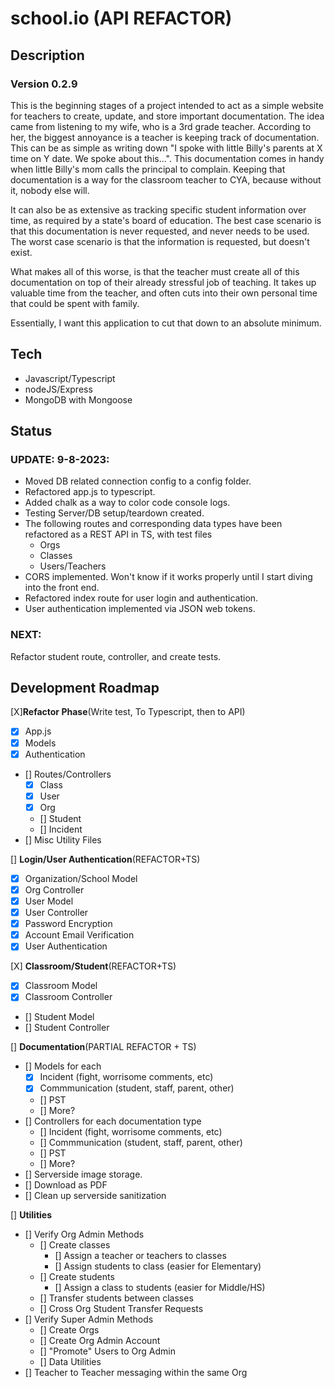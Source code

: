# school.io (API REFACTOR)

## Description
### Version 0.2.9
This is the beginning stages of a project intended to act as a simple website for teachers to create, update, and store important documentation.
The idea came from listening to my wife, who is a 3rd grade teacher.  According to her, the biggest annoyance is a teacher is keeping track of
documentation.  This can be as simple as writing down "I spoke with little Billy's parents at X time on Y date.  We spoke about this...".  This
documentation comes in handy when little Billy's mom calls the principal to complain.  Keeping that documentation is a way for the classroom teacher
to CYA, because without it, nobody else will.

It can also be as extensive as tracking specific student information over time, as required by a state's board of education.  The best case scenario
is that this documentation is never requested, and never needs to be used.  The worst case scenario is that the information is requested, but doesn't exist.

What makes all of this worse, is that the teacher must create all of this documentation on top of their already stressful job of teaching.
It takes up valuable time from the teacher, and often cuts into their own personal time that could be spent with family.

Essentially, I want this application to cut that down to an absolute minimum.

## Tech
- Javascript/Typescript
- nodeJS/Express
- MongoDB with Mongoose


## Status

### **UPDATE: 9-8-2023:**
- Moved DB related connection config to a config folder.
- Refactored app.js to typescript.
- Added chalk as a way to color code console logs.
- Testing Server/DB setup/teardown created.
- The following routes and corresponding data types have been refactored as a REST API in TS, with test files
    - Orgs
    - Classes
    - Users/Teachers
- CORS implemented. Won't know if it works properly until I start diving into the front end.
- Refactored index route for user login and authentication.
- User authentication implemented via JSON web tokens.

### **NEXT:**
Refactor student route, controller, and create tests.

## Development Roadmap

[X]**Refactor Phase**(Write test, To Typescript, then to API)
- [X] App.js
- [X] Models
- [X] Authentication
- [] Routes/Controllers
    - [X] Class
    - [X] User
    - [X] Org
    - [] Student
    - [] Incident
- [] Misc Utility Files

[] **Login/User Authentication**(REFACTOR+TS)
- [X] Organization/School Model
- [X] Org Controller
- [X] User Model
- [X] User Controller
- [X] Password Encryption
- [X] Account Email Verification
- [X] User Authentication

[X] **Classroom/Student**(REFACTOR+TS)
- [X] Classroom Model
- [X] Classroom Controller
- [] Student Model
- [] Student Controller

[] **Documentation**(PARTIAL REFACTOR + TS)
- [] Models for each
    - [X] Incident (fight, worrisome comments, etc)
    - [X] Commmunication (student, staff, parent, other)
    - [] PST
    - [] More?
- [] Controllers for each documentation type
    - [] Incident (fight, worrisome comments, etc)
    - [] Commmunication (student, staff, parent, other)
    - [] PST
    - [] More?
- [] Serverside image storage.
- [] Download as PDF
- [] Clean up serverside sanitization

[] **Utilities**
- [] Verify Org Admin Methods
    - [] Create classes
        - [] Assign a teacher or teachers to classes
        - [] Assign students to class (easier for Elementary)
    - [] Create students
        - [] Assign a class to students (easier for Middle/HS)
    - [] Transfer students between classes
    - [] Cross Org Student Transfer Requests
- [] Verify Super Admin Methods
    - [] Create Orgs
    - [] Create Org Admin Account
    - [] "Promote" Users to Org Admin
    - [] Data Utilities
- [] Teacher to Teacher messaging within the same Org
